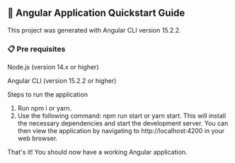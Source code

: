 <h2>  🚀 Angular Application Quickstart Guide </h2>
This project was generated with Angular CLI version 15.2.2.

<h3>📋 Pre requisites </h3>
<p>Node.js (version 14.x or higher)</p>
<p>Angular CLI (version 15.2.2 or higher)</p>

Steps to run the application
1. Run npm i or yarn.
2. Use the following command: npm run start or yarn start.
This will install the necessary dependencies and start the development server. You can then view the application by navigating to http://localhost:4200 in your web browser.

That's it! You should now have a working Angular application.
